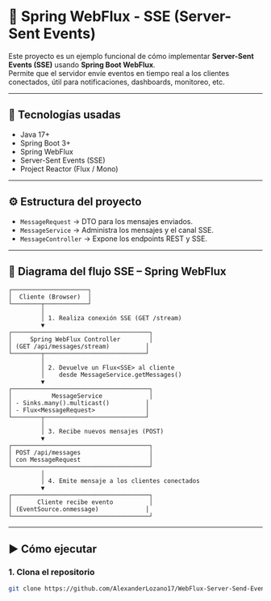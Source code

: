 # 📡 Spring WebFlux - SSE (Server-Sent Events)

Este proyecto es un ejemplo funcional de cómo implementar **Server-Sent Events (SSE)** usando **Spring Boot WebFlux**.  
Permite que el servidor envíe eventos en tiempo real a los clientes conectados, útil para notificaciones, dashboards, monitoreo, etc.

---

## 🧱 Tecnologías usadas

- Java 17+
- Spring Boot 3+
- Spring WebFlux
- Server-Sent Events (SSE)
- Project Reactor (Flux / Mono)

---

## ⚙️ Estructura del proyecto

- `MessageRequest` → DTO para los mensajes enviados.
- `MessageService` → Administra los mensajes y el canal SSE.
- `MessageController` → Expone los endpoints REST y SSE.

---

## 🧩 Diagrama del flujo SSE – Spring WebFlux

```
┌─────────────────────┐
│  Cliente (Browser)  │
└────────┬────────────┘
         │
         │ 1. Realiza conexión SSE (GET /stream)
         ▼
┌──────────────────────────────────────┐
│     Spring WebFlux Controller        │
│ (GET /api/messages/stream)          │
└────────┬────────────────────────────┘
         │
         │ 2. Devuelve un Flux<SSE> al cliente
         │    desde MessageService.getMessages()
         ▼
┌──────────────────────────────────────┐
│           MessageService             │
│ - Sinks.many().multicast()          │
│ - Flux<MessageRequest>              │
└────────┬────────────────────────────┘
         │
         │ 3. Recibe nuevos mensajes (POST)
         ▼
┌──────────────────────────────────────┐
│ POST /api/messages                   │
│ con MessageRequest                   │
└──────────────────────────────────────┘
         │
         │ 4. Emite mensaje a los clientes conectados
         ▼
┌──────────────────────────────────────┐
│       Cliente recibe evento          │
│ (EventSource.onmessage)             │
└──────────────────────────────────────┘
```
---

## ▶️ Cómo ejecutar

### 1. Clona el repositorio

```bash
git clone https://github.com/AlexanderLozano17/WebFlux-Server-Send-Events.git
```

